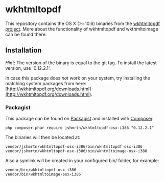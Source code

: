 wkhtmltopdf
================

This repository contains the OS X (>=10.6) binaries from the [wkhtmltopdf project](http://wkhtmltopdf.org/).
More about the functionality of wkhtmltopdf and wkthmltoimage can be found there.

## Installation

_Hint_:
The version of the binary is equal to the git tag.
To install the latest version, use '0.12.2.1'.

In case this package does _not_ work on your system, try installing the matching system packages from here: [http://wkhtmltopdf.org/downloads.html](http://wkhtmltopdf.org/downloads.html).

### Packagist

This package can be found on [Packagist](http://packagist.org) and installed with [Composer](https://getcomposer.org/).

    php composer.phar require jshmrtn/wkhtmltopdf-osx-i386 "0.12.2.1"

The binaries will then be located at:

    vendor/jshmrtn/wkhtmltopdf-osx-i386/bin/wkhtmltopdf-osx-i386
    vendor/jshmrtn/wkhtmltopdf-osx-i386/bin/wkhtmltoimage-osx-i386

Also a symlink will be created in your configured bin/ folder, for example:

    vendor/bin/wkhtmltopdf-osx-i386
    vendor/bin/wkhtmltoimage-osx-i386

